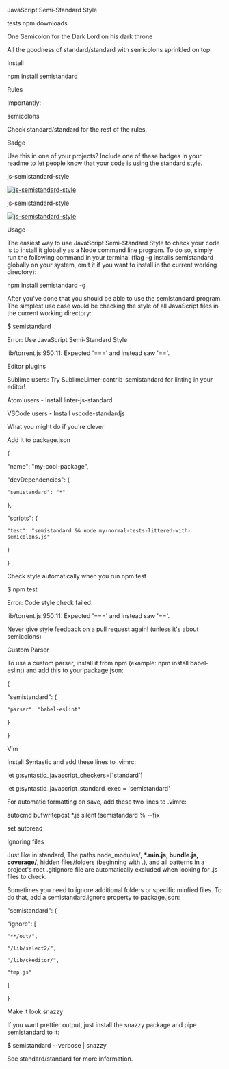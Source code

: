 JavaScript Semi-Standard Style

tests npm downloads



One Semicolon for the Dark Lord on his dark throne

All the goodness of standard/standard with semicolons sprinkled on top.



Install

npm install semistandard

Rules

Importantly:



semicolons

Check standard/standard for the rest of the rules.

Badge

Use this in one of your projects? Include one of these badges in your readme to let people know that your code is using the standard style.



js-semistandard-style



[![js-semistandard-style](https://raw.githubusercontent.com/standard/semistandard/master/badge.svg)](https://github.com/standard/semistandard)

js-semistandard-style



[![js-semistandard-style](https://img.shields.io/badge/code%20style-semistandard-brightgreen.svg)](https://github.com/standard/semistandard)

Usage

The easiest way to use JavaScript Semi-Standard Style to check your code is to install it globally as a Node command line program. To do so, simply run the following command in your terminal (flag -g installs semistandard globally on your system, omit it if you want to install in the current working directory):



npm install semistandard -g

After you've done that you should be able to use the semistandard program. The simplest use case would be checking the style of all JavaScript files in the current working directory:



$ semistandard

Error: Use JavaScript Semi-Standard Style

  lib/torrent.js:950:11: Expected '===' and instead saw '=='.

Editor plugins

Sublime users: Try SublimeLinter-contrib-semistandard for linting in your editor!

Atom users - Install linter-js-standard

VSCode users - Install vscode-standardjs

What you might do if you're clever

Add it to package.json

{

  "name": "my-cool-package",

  "devDependencies": {

    "semistandard": "*"

  },

  "scripts": {

    "test": "semistandard && node my-normal-tests-littered-with-semicolons.js"

  }

}

Check style automatically when you run npm test

$ npm test

Error: Code style check failed:

  lib/torrent.js:950:11: Expected '===' and instead saw '=='.

Never give style feedback on a pull request again! (unless it's about semicolons)

Custom Parser

To use a custom parser, install it from npm (example: npm install babel-eslint) and add this to your package.json:



{

  "semistandard": {

    "parser": "babel-eslint"

  }

}

Vim

Install Syntastic and add these lines to .vimrc:



let g:syntastic_javascript_checkers=['standard']

let g:syntastic_javascript_standard_exec = 'semistandard'

For automatic formatting on save, add these two lines to .vimrc:



autocmd bufwritepost *.js silent !semistandard % --fix

set autoread

Ignoring files

Just like in standard, The paths node_modules/**, *.min.js, bundle.js, coverage/**, hidden files/folders (beginning with .), and all patterns in a project's root .gitignore file are automatically excluded when looking for .js files to check.



Sometimes you need to ignore additional folders or specific minfied files. To do that, add a semistandard.ignore property to package.json:



"semistandard": {

  "ignore": [

    "**/out/",

    "/lib/select2/",

    "/lib/ckeditor/",

    "tmp.js"

  ]

}

Make it look snazzy

If you want prettier output, just install the snazzy package and pipe semistandard to it:



$ semistandard --verbose | snazzy

See standard/standard for more information.
